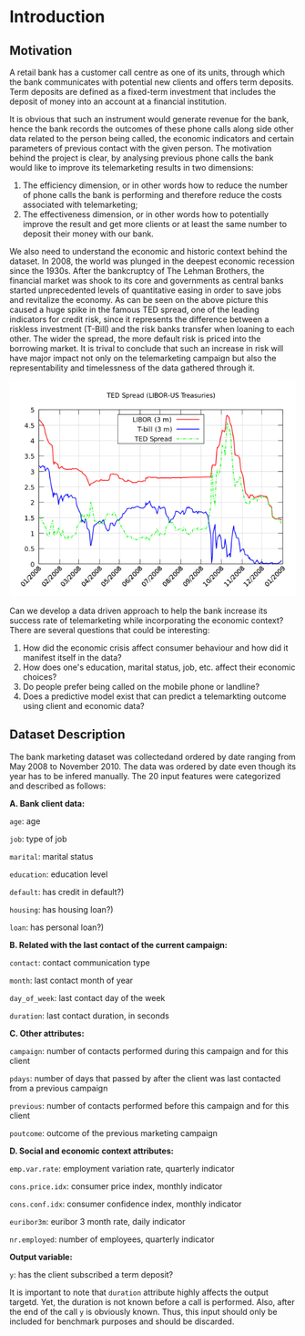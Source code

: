 # Introduction

## Motivation

A retail bank has a customer call centre as one of its units, through which the bank communicates with potential new clients and offers term deposits. Term deposits are defined as a fixed-term investment that includes the deposit of money into an account at a financial institution.

It is obvious that such an instrument would generate revenue for the bank, hence the bank records the outcomes of these phone calls along side other data related to the person being called, the economic indicators and certain parameters of previous contact with the given person. The motivation behind the project is clear, by analysing previous phone calls the bank would like to improve its telemarketing results in two dimensions:

1. The efficiency dimension, or in other words how to reduce the number of phone calls the bank is performing and therefore reduce the costs associated with telemarketing;
2. The effectiveness dimension, or in other words how to potentially improve the result and get more clients or at least the same number to deposit their money with our bank.

We also need to understand the economic and historic context behind the dataset. In 2008, the world was plunged in the deepest economic recession since the 1930s. After the bankcruptcy of The Lehman Brothers, the financial market was shook to its core and governments as central banks started unprecedented levels of quantitative easing in order to save jobs and revitalize the economy. As can be seen on the above picture this caused a huge spike in the famous TED spread, one of the leading indicators for credit risk, since it represents the difference between a riskless investment (T-Bill) and the risk banks transfer when loaning to each other. The wider the spread, the more default risk is priced into the borrowing market. It is trival to conclude that such an increase in risk will have major impact not only on the telemarketing campaign but also the representability and timelessness of the data gathered through it.

![TED Spread](../figures/1_1_TED_spread.png)

Can we develop a data driven approach to help the bank increase its success rate of telemarketing while incorporating the economic context? There are several questions that could be interesting:

1. How did the economic crisis affect consumer behaviour and how did it manifest itself in the data?
2. How does one's education, marital status, job, etc. affect their economic choices?
3. Do people prefer being called on the mobile phone or landline?
4. Does a predictive model exist that can predict a telemarkting outcome using client and economic data?

## Dataset Description

The bank marketing dataset was collectedand ordered by date ranging from May 2008 to November 2010. The data was ordered by date even though its year has to be infered manually. The 20 input features were categorized and described as follows:

**A. Bank client data:**

`age`: age 

`job`: type of job

`marital`: marital status

`education`: education level

`default`: has credit in default?)

`housing`: has housing loan?)

`loan`: has personal loan?)

**B. Related with the last contact of the current campaign:**

`contact`: contact communication type

`month`: last contact month of year

`day_of_week`: last contact day of the week

`duration`: last contact duration, in seconds 


**C. Other attributes:**


`campaign`: number of contacts performed during this campaign and for this client

`pdays`: number of days that passed by after the client was last contacted from a previous
campaign

`previous`: number of contacts performed before this campaign and for this client

`poutcome`: outcome of the previous marketing campaign

**D. Social and economic context attributes:**

`emp.var.rate`: employment variation rate, quarterly indicator

`cons.price.idx`: consumer price index, monthly indicator

`cons.conf.idx`: consumer confidence index, monthly indicator

`euribor3m`: euribor 3 month rate, daily indicator

`nr.employed`: number of employees, quarterly indicator

**Output variable:**

`y`: has the client subscribed a term deposit?

It is important to note that `duration` attribute highly affects the output targetd. Yet, the duration is not known before a call is performed. Also, after the end of the call `y` is obviously known. Thus, this input should only be included for benchmark purposes and should be discarded.
